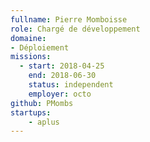 ```yaml
---
fullname: Pierre Momboisse
role: Chargé de développement
domaine:
- Déploiement
missions:
  - start: 2018-04-25
    end: 2018-06-30
    status: independent
    employer: octo
github: PMombs
startups:
    - aplus
---
```

